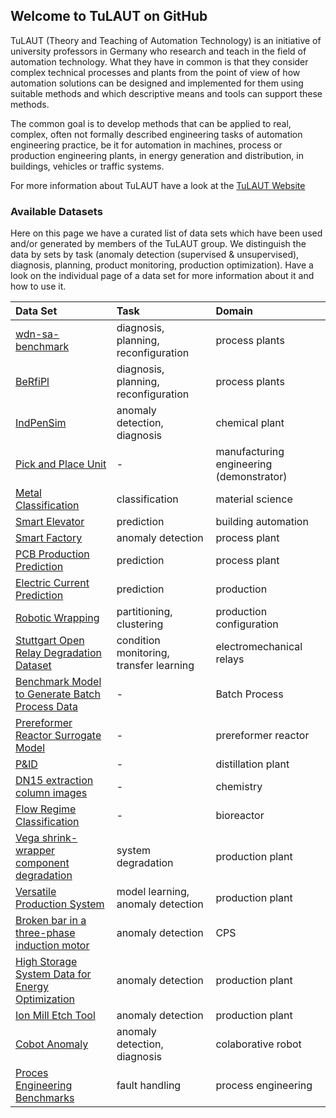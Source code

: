 ## Welcome to TuLAUT on GitHub

TuLAUT (Theory and Teaching of Automation Technology) is an initiative of university professors in Germany who research and teach in the field of automation technology. What they have in common is that they consider complex technical processes and plants from the point of view of how automation solutions can be designed and implemented for them using suitable methods and which descriptive means and tools can support these methods.

The common goal is to develop methods that can be applied to real, complex, often not formally described engineering tasks of automation engineering practice, be it for automation in machines, process or production engineering plants, in energy generation and distribution, in buildings, vehicles or traffic systems.

For more information about TuLAUT have a look at the [TuLAUT Website](http://tulaut.org/)


### Available Datasets

Here on this page we have a curated list of data sets which have been used and/or generated by members of the TuLAUT group. We distinguish the data by sets by task (anomaly detection (supervised & unsupervised), diagnosis, planning, product monitoring, production optimization). Have a look on the individual page of a data set for more information about it and how to use it.

| Data Set      | Task       | Domain |
|:-|:-|:-|
| [wdn-sa-benchmark](https://tulaut.github.io/ds_Water_Benchmark) | diagnosis, planning, reconfiguration | process plants |
| [BeRfiPl](https://tulaut.github.io/ds_BeRfiPl) | diagnosis, planning, reconfiguration| process plants |
| [IndPenSim](https://tulaut.github.io/ds_IndPenSim) | anomaly detection, diagnosis| chemical plant |
| [Pick and Place Unit](https://tulaut.github.io/ds_PPU) | - | manufacturing engineering (demonstrator) |
| [Metal Classification](https://tulaut.github.io/ds_Metal_Class) | classification | material science |
| [Smart Elevator](https://tulaut.github.io/ds_Smart_Elevator) | prediction | building automation |
| [Smart Factory](https://tulaut.github.io/ds_Smart_Factory) | anomaly detection | process plant |
| [PCB Production Prediction](https://tulaut.github.io/ds_PCB_Pred) | prediction | process plant |
| [Electric Current Prediction](https://tulaut.github.io/ds_Elec_Curr_Pred) | prediction | production |
| [Robotic Wrapping](https://tulaut.github.io/ds_Robo_Wrap) | partitioning, clustering | production configuration |
| [Stuttgart Open Relay Degradation Dataset](https://tulaut.github.io/ds_SOReDD) | condition monitoring, transfer learning | electromechanical relays |
| [Benchmark Model to Generate Batch Process Data](https://tulaut.github.io/ds_BatchProcessData) | - | Batch Process |
| [Prereformer Reactor Surrogate Model](https://tulaut.github.io/ds_PreformerReactor) | - | prereformer reactor |
| [P&ID](https://tulaut.github.io/ds_PandID) | - | distillation plant |
| [DN15 extraction column images](https://tulaut.github.io/ds_DN15) | - | chemistry |
| [Flow Regime Classification](https://tulaut.github.io/ds_FlowRegime) | - | bioreactor |
| [Vega shrink-wrapper component degradation](https://tulaut.github.io/ds_VegaShrinkWrapperComponentDegradation) | system degradation | production plant |
| [Versatile Production System](https://tulaut.github.io/ds_VersatileProductionSystem) | model learning, anomaly detection | production plant |
| [Broken bar in a three-phase induction motor](https://tulaut.github.io/ds_BrokenBarInThreePhaseInductionMotor) | anomaly detection | CPS |
| [High Storage System Data for Energy Optimization](https://tulaut.github.io/ds_HighStorageSystemDataforEnergyOptimization) | anomaly detection | production plant |
| [Ion Mill Etch Tool](https://tulaut.github.io/ds_PHMDataChallenge) | anomaly detection | production plant |
| [Cobot Anomaly](https://tulaut.github.io/ds_CobotAnomaly) | anomaly detection, diagnosis| colaborative robot |
| [Proces Engineering Benchmarks](https://tulaut.github.io/ds_ProcessEngineeringAIBench) | fault handling | process engineering |
